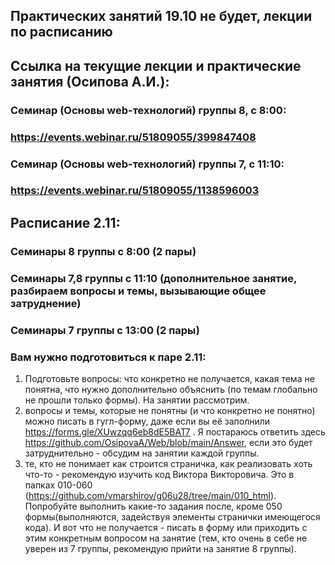 ## Практических занятий 19.10 не будет, лекции по расписанию
## Ссылка на текущие лекции и практические занятия (Осипова А.И.):
### Семинар (Основы web-технологий) группы 8, с 8:00:
### https://events.webinar.ru/51809055/399847408

### Семинар (Основы web-технологий) группы 7, с 11:10:
### https://events.webinar.ru/51809055/1138596003

## Расписание 2.11:
### Семинары 8 группы с 8:00 (2 пары)
### Семинары 7,8 группы с 11:10 (дополнительное занятие, разбираем вопросы и темы, вызывающие общее затруднение)
### Семинары 7 группы с 13:00 (2 пары)

### Вам нужно подготовиться к паре 2.11: 
1) Подготовьте вопросы: что конкретно не получается, какая тема не понятна, что нужно дополнительно объяснить (по темам глобально не прошли только формы). На занятии рассмотрим.
2) вопросы и темы, которые не понятны (и что конкретно не понятно) можно писать в гугл-форму, даже если вы её заполнили https://forms.gle/XUwzqq6eb8dE5BAT7 . Я постараюсь ответить здесь https://github.com/OsipovaA/Web/blob/main/Answer, если это будет затруднительно - обсудим на занятии каждой группы.
3) те, кто не понимает как строится страничка, как реализовать хоть что-то - рекомендую изучить код Виктора Викторовича. Это в папках 010-060 (https://github.com/vmarshirov/g06u28/tree/main/010_html). Попробуйте выполнить какие-то задания после, кроме 050 формы(выполняются, задействуя элементы странички имеющегося кода). И вот что не получается - писать в форму или приходить с этим конкретным вопросом на занятие (тем, кто очень в себе не уверен из 7 группы, рекомендую прийти на занятие 8 группы).

